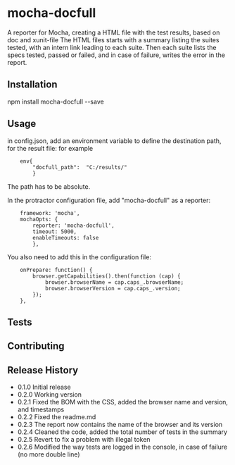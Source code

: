 ﻿mocha-docfull
=========

A reporter for Mocha, creating a HTML file with the test results, based on doc and xunit-file
The HTML files starts with a summary listing the suites tested, with an intern link leading to each suite. 
Then each suite lists the specs tested, passed or failed, and in case of failure, writes the error in the report.

## Installation

  npm install mocha-docfull --save

## Usage

in config.json, add an environment variable to define the destination path, for the result file:
for example
```
	env{
		"docfull_path":  "C:/results/"
		}
```
The path has to be absolute.
  
In the protractor configuration file, add "mocha-docfull" as a reporter:
```
	framework: 'mocha',
	mochaOpts: {
		reporter: 'mocha-docfull',
		timeout: 5000,
		enableTimeouts: false
		},
```
You also need to add this in the configuration file:
```
	onPrepare: function() {
        browser.getCapabilities().then(function (cap) {
            browser.browserName = cap.caps_.browserName;
            browser.browserVersion = cap.caps_.version;
        });
	},
```

## Tests


## Contributing

## Release History

* 0.1.0 Initial release
* 0.2.0 Working version
* 0.2.1 Fixed the BOM with the CSS, added the browser name and version, and timestamps
* 0.2.2 Fixed the readme.md
* 0.2.3 The report now contains the name of the browser and its version
* 0.2.4 Cleaned the code, added the total number of tests in the summary
* 0.2.5 Revert to fix a problem with illegal token
* 0.2.6 Modified the way tests are logged in the console, in case of failure (no more double line)